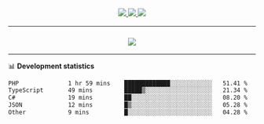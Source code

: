 <h3 align="center">
  <a href="https://github.com/hwalker928">
      <img src="https://img.shields.io/github/followers/hwalker928?label=Followers&style=for-the-badge&color=lightblue">
  </a>
  <a href="https://harryw.link/discord" alt="Discord">
      <img src="https://img.shields.io/discord/738451951758606336?label=discord&style=for-the-badge&color=lightblue"/>
  </a>
  <a href="https://harryw.link/sparked" alt="Sparked Host">
      <img src="https://img.shields.io/static/v1?label=Sponsor&message=Sparked%20Host&color=yellow&style=for-the-badge"/>
  </a>
</h3>

<hr>


<h3 align="center">
  <a href="https://github.com/hwalker928">
      <img src="https://github-profile-trophy.vercel.app/?username=hwalker928&no-bg=true&no-frame=true">
  </a>
</h3>


<hr>

📊 **Development statistics**

<!--START_SECTION:waka-->

```txt
PHP              1 hr 59 mins    █████████████░░░░░░░░░░░░   51.41 %
TypeScript       49 mins         █████▒░░░░░░░░░░░░░░░░░░░   21.34 %
C#               19 mins         ██░░░░░░░░░░░░░░░░░░░░░░░   08.20 %
JSON             12 mins         █▒░░░░░░░░░░░░░░░░░░░░░░░   05.28 %
Other            9 mins          █░░░░░░░░░░░░░░░░░░░░░░░░   04.28 %
```

<!--END_SECTION:waka-->
